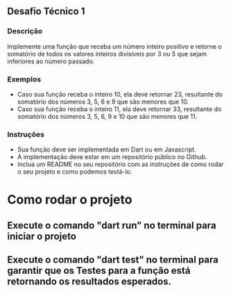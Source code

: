 ## Desafio Técnico 1

### Descrição
Implemente uma função que receba um número inteiro positivo e retorne o somatório de todos os valores inteiros divisíveis por 3 ou 5 que sejam inferiores ao número passado.

### Exemplos
- Caso sua função receba o inteiro 10, ela deve retornar 23, resultante do somatório dos números 3, 5, 6 e 9 que são menores que 10.
- Caso sua função receba o inteiro 11, ela deve retornar 33, resultante do somatório dos números 3, 5, 6, 9 e 10 que são menores que 11.

### Instruções
- Sua função deve ser implementada em Dart ou em Javascript.
- A implementação deve estar em um repositório público no Github.
- Inclua um README no seu repositório com as instruções de como rodar o seu projeto e como podemos testá-lo.


# Como rodar o projeto

## Execute o comando "dart run" no terminal para iniciar o projeto

## Execute o comando "dart test" no terminal para garantir que os Testes para a função está retornando os resultados esperados.